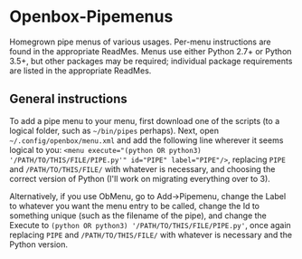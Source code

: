 # Openbox-Pipemenus
Homegrown pipe menus of various usages. Per-menu instructions are found in the appropriate ReadMes. Menus use either Python 2.7+ or Python 3.5+, but other packages may be required; individual package requirements are listed in the appropriate ReadMes.

## General instructions
To add a pipe menu to your menu, first download one of the scripts (to a logical folder, such as `~/bin/pipes` perhaps). Next, open `~/.config/openbox/menu.xml` and add the following line wherever it seems logical to you: `<menu execute="(python OR python3) '/PATH/TO/THIS/FILE/PIPE.py'" id="PIPE" label="PIPE"/>`, replacing `PIPE` and `/PATH/TO/THIS/FILE/` with whatever is necessary, and choosing the correct version of Python (I'll work on migrating everything over to 3).

Alternatively, if you use ObMenu, go to Add->Pipemenu, change the Label to whatever you want the menu entry to be called, change the Id to something unique (such as the filename of the pipe), and change the Execute to `(python OR python3) '/PATH/TO/THIS/FILE/PIPE.py'`, once again replacing `PIPE` and `/PATH/TO/THIS/FILE/` with whatever is necessary and the Python version.

